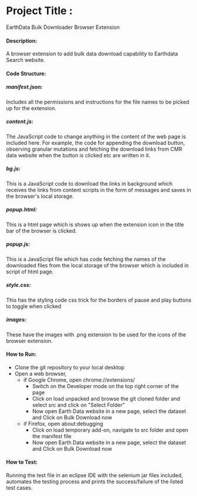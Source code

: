 # Project Title :
EarthData Bulk Downloader Browser Extension


#### Description:
A browser extension to add bulk data download capability to Earthdata Search website.

#### Code Structure:

##### manifest.json: 
Includes all the permissions and instructions for the file names to be picked up for the extension.

##### content.js: 
The JavaScript code to change anything in the content of the web page is included here. For example, the code for appending the download button, observing granular mutations and fetching the download links from CMR data website when the button is clicked etc are written in it.

##### bg.js:
This is a JavaScript code to download the links in background which receives the links from content scripts in the form of messages and saves in the browser's local storage.

##### popup.html:
This is a html page which is shows up when the extension icon in the title bar of the browser is clicked.

##### popup.js:
This is a JavaScript file which has code fetching the names of the downloaded files from the local storage of the browser which is included in script of html page.

##### style.css:
This has the styling code css trick for the borders of pause and play buttons to toggle when clicked

##### images:
These have the images with .png extension to be used for the icons of the browser extension.

#### How to Run:
- Clone the git repository to your local desktop
- Open a web browser,
    - if Google Chrome, open chrome://extensions/
        - Switch on the Developer mode on the top right corner of the page
        - Click on load unpacked and browse the git cloned folder and select src and click on "Select Folder"
        - Now open Earth Data website in a new page, select the dataset and Click on Bulk Download now
    - if Firefox, open about:debugging
         - Click on load temporary add-on, navigate to src folder and open the manifest file
         - Now open Earth Data website in a new page, select the dataset and Click on Bulk Download now




#### How to Test:
Running the test file in an eclipse IDE with the selenium jar files included, automates the testing process and prints the success/failure of the listed test cases.